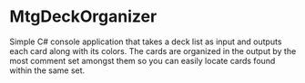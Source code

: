 # MtgDeckOrganizer
Simple C# console application that takes a deck list as input and outputs each card along with its colors.
The cards are organized in the output by the most comment set amongst them so you can easily locate cards found within the same set.
